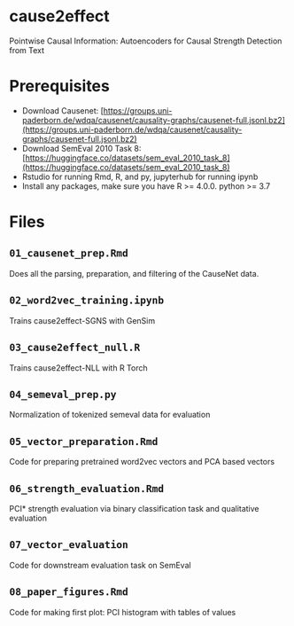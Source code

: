 # cause2effect
Pointwise Causal Information: Autoencoders for Causal Strength Detection from Text

# Prerequisites

* Download Causenet: [https://groups.uni-paderborn.de/wdqa/causenet/causality-graphs/causenet-full.jsonl.bz2](https://groups.uni-paderborn.de/wdqa/causenet/causality-graphs/causenet-full.jsonl.bz2)
* Download SemEval 2010 Task 8: [https://huggingface.co/datasets/sem_eval_2010_task_8](https://huggingface.co/datasets/sem_eval_2010_task_8)
* Rstudio for running Rmd, R, and py, jupyterhub for running ipynb
* Install any packages, make sure you have R >= 4.0.0. python >= 3.7

# Files

## `01_causenet_prep.Rmd`

Does all the parsing, preparation, and filtering of the CauseNet data.

## `02_word2vec_training.ipynb`

Trains cause2effect-SGNS with GenSim

## `03_cause2effect_null.R`

Trains cause2effect-NLL with R Torch

## `04_semeval_prep.py`

Normalization of tokenized semeval data for evaluation

## `05_vector_preparation.Rmd`

Code for preparing pretrained word2vec vectors and PCA based vectors

## `06_strength_evaluation.Rmd`

PCI* strength evaluation via binary classification task and qualitative evaluation

## `07_vector_evaluation`

Code for downstream evaluation task on SemEval

## `08_paper_figures.Rmd`

Code for making first plot: PCI histogram with tables of values
